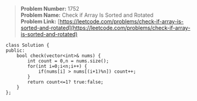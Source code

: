 > **Problem Number:** 1752 <br>
> **Problem Name:** Check if Array Is Sorted and Rotated <br>
> **Problem Link:** [https://leetcode.com/problems/check-if-array-is-sorted-and-rotated](https://leetcode.com/problems/check-if-array-is-sorted-and-rotated) <br>

    class Solution {
    public:
        bool check(vector<int>& nums) {
            int count = 0,n = nums.size();
            for(int i=0;i<n;i++) {
                if(nums[i] > nums[(i+1)%n]) count++;
            }
            return count<=1? true:false;
        }
    };